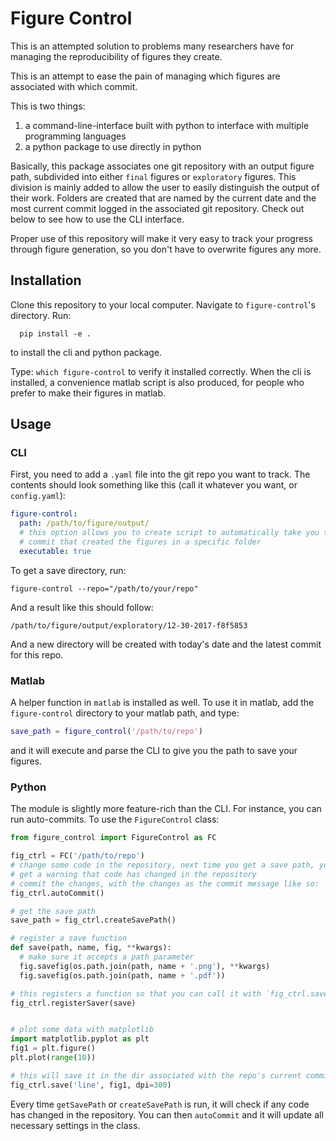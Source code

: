 # Figure Control

This is an attempted solution to problems many researchers have for
managing the reproducibility of figures they create.

This is an attempt to ease the pain of managing which figures are associated
with which commit.

This is two things:
1. a command-line-interface built with python to interface with multiple programming languages
2. a python package to use directly in python

Basically, this package associates one git repository with an output figure
path, subdivided into either `final` figures or `exploratory` figures. This
division is mainly added to allow the user to easily distinguish the output of
their work. Folders are created that are named by the current date and the
most current commit logged in the associated git repository. Check out below
to see how to use the CLI interface.

Proper use of this repository will make it very easy to track your progress
through figure generation, so you don't have to overwrite figures any more.

## Installation

Clone this repository to your local computer. Navigate to `figure-control`'s
directory. Run:

```
  pip install -e .
```

to install the cli and python package.

Type: `which figure-control` to verify it installed correctly. When the cli is
installed, a convenience matlab script is also produced, for people who prefer
to make their figures in matlab.

## Usage

### CLI

First, you need to add a `.yaml` file into the git repo you want to track.
The contents should look something like this (call it whatever you want, or
`config.yaml`):

```yaml
figure-control:
  path: /path/to/figure/output/
  # this option allows you to create script to automatically take you to the
  # commit that created the figures in a specific folder
  executable: true
```

To get a save directory, run:

`figure-control --repo="/path/to/your/repo"`

And a result like this should follow:

`/path/to/figure/output/exploratory/12-30-2017-f8f5853`

And a new directory will be created with today's date and the latest commit
for this repo.

### Matlab

A helper function in `matlab` is installed as well. To use it in matlab,
add the `figure-control` directory to your matlab path, and type:

```matlab
save_path = figure_control('/path/to/repo')
```

and it will execute and parse the CLI to give you the path to save your figures.


### Python

The module is slightly more feature-rich than the CLI. For instance, you can
run auto-commits. To use the `FigureControl` class:

```python
from figure_control import FigureControl as FC

fig_ctrl = FC('/path/to/repo')
# change some code in the repository, next time you get a save path, you will
# get a warning that code has changed in the repository
# commit the changes, with the changes as the commit message like so:
fig_ctrl.autoCommit()

# get the save path
save_path = fig_ctrl.createSavePath()

# register a save function
def save(path, name, fig, **kwargs):
  # make sure it accepts a path parameter
  fig.savefig(os.path.join(path, name + '.png'), **kwargs)
  fig.savefig(os.path.join(path, name + '.pdf'))

# this registers a function so that you can call it with `fig_ctrl.save()`
fig_ctrl.registerSaver(save)


# plot some data with matplotlib
import matplotlib.pyplot as plt
fig1 = plt.figure()
plt.plot(range(10))

# this will save it in the dir associated with the repo's current commit hash
fig_ctrl.save('line', fig1, dpi=300)
```

Every time `getSavePath` or `createSavePath` is run, it will check if any
code has changed in the repository. You can then `autoCommit` and it will
update all necessary settings in the class.
